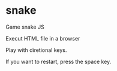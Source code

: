 # snake
Game snake JS

Execut HTML file in a browser

Play with diretional keys.

If you want to restart, press the space key.
